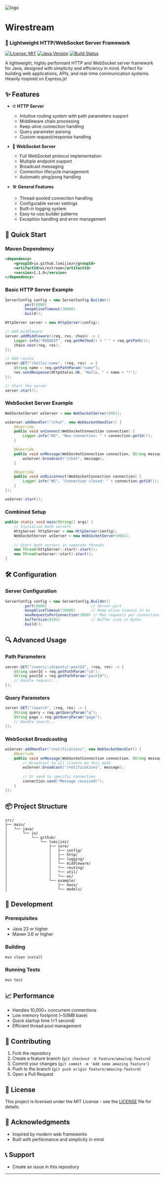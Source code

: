 ![logo](https://github.com/user-attachments/assets/27434dca-b33f-4695-aba0-e94e1c082d06)

# Wirestream
### 🚀 Lightweight HTTP/WebSocket Server Framework

[![License: MIT](https://img.shields.io/badge/License-MIT-yellow.svg)](https://opensource.org/licenses/MIT)
[![Java Version](https://img.shields.io/badge/Java-17%2B-blue)](https://www.oracle.com/java/)
[![Build Status](https://img.shields.io/badge/build-passing-brightgreen)]()

A lightweight, highly performant HTTP and WebSocket server framework for Java, designed with simplicity and efficiency in mind. Perfect for building web applications, APIs, and real-time communication systems.
Heavily inspired on Express.js!

## ✨ Features

- 🌐 **HTTP Server**
  - Intuitive routing system with path parameters support
  - Middleware chain processing
  - Keep-alive connection handling
  - Query parameter parsing
  - Custom request/response handling
  
- 📡 **WebSocket Server**
  - Full WebSocket protocol implementation
  - Multiple endpoint support
  - Broadcast messaging
  - Connection lifecycle management
  - Automatic ping/pong handling

- 🛠 **General Features**
  - Thread-pooled connection handling
  - Configurable server settings
  - Built-in logging system
  - Easy-to-use builder patterns
  - Exception handling and error management

## 🚀 Quick Start

### Maven Dependency

```xml
<dependency>
    <groupId>io.github.lumijiez</groupId>
    <artifactId>wirestream</artifactId>
    <version>1.1.0</version>
</dependency>
```

### Basic HTTP Server Example

```java
ServerConfig config = new ServerConfig.Builder()
        .port(8080)
        .keepAliveTimeout(30000)
        .build();

HttpServer server = new HttpServer(config);

// Add middleware
server.addMiddleware((req, res, chain) -> {
    Logger.info("REQUEST", req.getMethod() + " " + req.getPath());
    chain.next(req, res);
});

// Add routes
server.GET("/hello/:name", (req, res) -> {
    String name = req.getPathParam("name");
    res.sendResponse(HttpStatus.OK, "Hello, " + name + "!");
});

// Start the server
server.start();
```

### WebSocket Server Example

```java
WebSocketServer wsServer = new WebSocketServer(8081);

wsServer.addHandler("/chat", new WebSocketHandler() {
    @Override
    public void onConnect(WebSocketConnection connection) {
        Logger.info("WS", "New connection: " + connection.getId());
    }

    @Override
    public void onMessage(WebSocketConnection connection, String message) {
        wsServer.broadcast("/chat", message);
    }

    @Override
    public void onDisconnect(WebSocketConnection connection) {
        Logger.info("WS", "Connection closed: " + connection.getId());
    }
});

wsServer.start();
```

### Combined Setup

```java
public static void main(String[] args) {
    // Initialize both servers
    HttpServer httpServer = new HttpServer(config);
    WebSocketServer wsServer = new WebSocketServer(8081);
    
    // Start both servers in separate threads
    new Thread(httpServer::start).start();
    new Thread(wsServer::start).start();
}
```

## 🛠 Configuration

### Server Configuration

```java
ServerConfig config = new ServerConfig.Builder()
        .port(8080)                    // Server port
        .keepAliveTimeout(30000)       // Keep-alive timeout in ms
        .maxRequestsPerConnection(1000) // Max requests per connection
        .bufferSize(8192)              // Buffer size in bytes
        .build();
```

## 🔍 Advanced Usage

### Path Parameters

```java
server.GET("/users/:id/posts/:postId", (req, res) -> {
    String userId = req.getPathParam("id");
    String postId = req.getPathParam("postId");
    // Handle request...
});
```

### Query Parameters

```java
server.GET("/search", (req, res) -> {
    String query = req.getQueryParam("q");
    String page = req.getQueryParam("page");
    // Handle search...
});
```

### WebSocket Broadcasting

```java
wsServer.addHandler("/notifications", new WebSocketHandler() {
    @Override
    public void onMessage(WebSocketConnection connection, String message) {
        // Broadcast to all clients on this path
        wsServer.broadcast("/notifications", message);
        
        // Or send to specific connection
        connection.send("Message received!");
    }
});
```

## 📦 Project Structure

```
src/
├── main/
│   └── java/
│       └── io/
│           └── github/
│               └── lumijiez/
│                   ├── core/
│                   │   ├── config/
│                   │   ├── http/
│                   │   ├── logging/
│                   │   └── middleware/
│                   │   └── routing/
│                   │   └── util/
│                   │   └── ws/
│                   └── example/
│                       ├── daos/
│                       └── models/
```

## 🔧 Development

### Prerequisites

- Java 23 or higher
- Maven 3.6 or higher

### Building

```bash
mvn clean install
```

### Running Tests

```bash
mvn test
```

## 📈 Performance

- Handles 10,000+ concurrent connections
- Low memory footprint (~50MB base)
- Quick startup time (<1 second)
- Efficient thread pool management

## 🤝 Contributing

1. Fork the repository
2. Create a feature branch (`git checkout -b feature/amazing-feature`)
3. Commit your changes (`git commit -m 'Add some amazing feature'`)
4. Push to the branch (`git push origin feature/amazing-feature`)
5. Open a Pull Request

## 📜 License

This project is licensed under the MIT License - see the [LICENSE](LICENSE) file for details.

## 🙏 Acknowledgments

- Inspired by modern web frameworks
- Built with performance and simplicity in mind

## 📞 Support

- Create an issue in this repository

---
